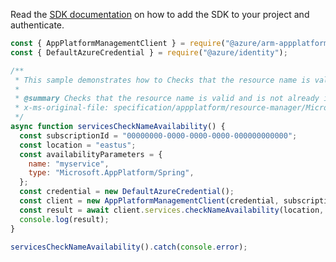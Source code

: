 Read the [SDK documentation](https://github.com/Azure/azure-sdk-for-js/blob/%40azure%2Farm-appplatform_2.0.0/sdk/appplatform/arm-appplatform/README.md) on how to add the SDK to your project and authenticate.

```javascript
const { AppPlatformManagementClient } = require("@azure/arm-appplatform");
const { DefaultAzureCredential } = require("@azure/identity");

/**
 * This sample demonstrates how to Checks that the resource name is valid and is not already in use.
 *
 * @summary Checks that the resource name is valid and is not already in use.
 * x-ms-original-file: specification/appplatform/resource-manager/Microsoft.AppPlatform/stable/2022-04-01/examples/Services_CheckNameAvailability.json
 */
async function servicesCheckNameAvailability() {
  const subscriptionId = "00000000-0000-0000-0000-000000000000";
  const location = "eastus";
  const availabilityParameters = {
    name: "myservice",
    type: "Microsoft.AppPlatform/Spring",
  };
  const credential = new DefaultAzureCredential();
  const client = new AppPlatformManagementClient(credential, subscriptionId);
  const result = await client.services.checkNameAvailability(location, availabilityParameters);
  console.log(result);
}

servicesCheckNameAvailability().catch(console.error);
```
